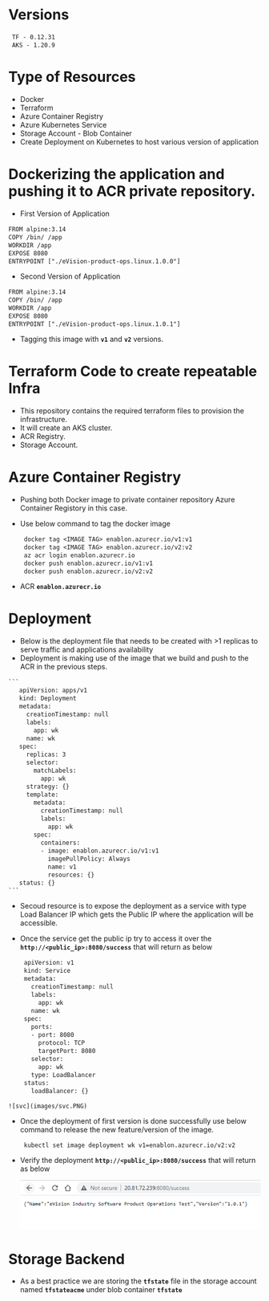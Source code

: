 # Versions

   ```
    TF - 0.12.31
    AKS - 1.20.9
   ```

# Type of Resources

  - Docker
  - Terraform 
  - Azure Container Registry
  - Azure Kubernetes Service
  - Storage Account - Blob Container
  - Create Deployment on Kubernetes to host various version of application

# Dockerizing the application and pushing it to ACR private repository.

  - First Version of Application

   ```
   FROM alpine:3.14
   COPY /bin/ /app
   WORKDIR /app
   EXPOSE 8080
   ENTRYPOINT ["./eVision-product-ops.linux.1.0.0"]
   ```
  
  - Second Version of Application
   
   ```
   FROM alpine:3.14
   COPY /bin/ /app
   WORKDIR /app
   EXPOSE 8080
   ENTRYPOINT ["./eVision-product-ops.linux.1.0.1"]
   ```

   - Tagging this image with **`v1`** and **`v2`** versions.

# Terraform Code to create repeatable Infra

  - This repository contains the required terraform files to provision the infrastructure.
  - It will create an AKS cluster.
  - ACR Registry.
  - Storage Account.


# Azure Container Registry

   - Pushing both Docker image to private container repository Azure Container Registory in this case.
   - Use below command to tag the docker image
     
     ``` 
      docker tag <IMAGE TAG> enablon.azurecr.io/v1:v1
      docker tag <IMAGE TAG> enablon.azurecr.io/v2:v2
      az acr login enablon.azurecr.io
      docker push enablon.azurecr.io/v1:v1
      docker push enablon.azurecr.io/v2:v2
     ```
   - ACR **`enablon.azurecr.io`**

#  Deployment

   - Below is the deployment file that needs to be created with >1 replicas to serve traffic and applications availability
   - Deployment is making use of the image that we build and push to the ACR in the previous steps.

    ```
       apiVersion: apps/v1
       kind: Deployment
       metadata:
         creationTimestamp: null
         labels:
           app: wk
         name: wk
       spec:
         replicas: 3
         selector:
           matchLabels:
             app: wk
         strategy: {}
         template:
           metadata:
             creationTimestamp: null
             labels:
               app: wk
           spec:
             containers:
             - image: enablon.azurecr.io/v1:v1
               imagePullPolicy: Always
               name: v1
               resources: {}
       status: {} 
    ```
    
   - Secoud resource is to expose the deployment as a service with type Load Balancer IP which gets the Public IP where the application will be accessible.
   - Once the service get the public ip try to access it over the **`http://<public_ip>:8080/success`** that will return as below

      ``` 
       apiVersion: v1
       kind: Service
       metadata:
         creationTimestamp: null
         labels:
           app: wk
         name: wk
       spec:
         ports:
         - port: 8080
           protocol: TCP
           targetPort: 8080
         selector:
           app: wk
         type: LoadBalancer
       status:
         loadBalancer: {}
      ```

    ![svc](images/svc.PNG)


   - Once the deployment of first version is done successfully use below command to release the new feature/version of the image.

     ```
      kubectl set image deployment wk v1=enablon.azurecr.io/v2:v2
     ```

   - Verify the deployment **`http://<public_ip>:8080/success`** that will return as below

     ![v2](images/v2.PNG)


# Storage Backend

  - As a best practice we are storing the **`tfstate`** file in the storage account named **`tfstateacme`** under blob container **`tfstate`**
